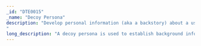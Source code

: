 ```yaml
---
_id: "DTE0015"
_name: "Decoy Persona"
description: "Develop personal information (aka a backstory) about a user and plant data to support that backstory.
"
long_description: "A decoy persona is used to establish background information about a user.  In order to have the adversary believe they are operating against real targets (people and IT), develop a backstory about a user and plant data to support that backstory.  Depending on the need for realism, the constructed persona can be supported by evidence of hobbies, social and professional interactions, consumer transactions, employment, etc.  "
---
```

